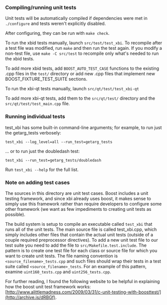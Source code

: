 ### Compiling/running unit tests

Unit tests will be automatically compiled if dependencies were met in `./configure`
and tests weren't explicitly disabled.

After configuring, they can be run with `make check`.

To run the xbid tests manually, launch `src/test/test_xbi`. To recompile
after a test file was modified, run `make` and then run the test again. If you
modify a non-test file, use `make -C src/test` to recompile only what's needed
to run the xbid tests.

To add more xbid tests, add `BOOST_AUTO_TEST_CASE` functions to the existing
.cpp files in the `test/` directory or add new .cpp files that
implement new BOOST_FIXTURE_TEST_SUITE sections.

To run the xbi-qt tests manually, launch `src/qt/test/test_xbi-qt`

To add more xbi-qt tests, add them to the `src/qt/test/` directory and
the `src/qt/test/test_main.cpp` file.

### Running individual tests

test_xbi has some built-in command-line arguments; for
example, to run just the getarg_tests verbosely:

    test_xbi --log_level=all --run_test=getarg_tests

... or to run just the doubledash test:

    test_xbi --run_test=getarg_tests/doubledash

Run `test_xbi --help` for the full list.

### Note on adding test cases

The sources in this directory are unit test cases.  Boost includes a
unit testing framework, and since xbi already uses boost, it makes
sense to simply use this framework rather than require developers to
configure some other framework (we want as few impediments to creating
unit tests as possible).

The build system is setup to compile an executable called `test_xbi`
that runs all of the unit tests.  The main source file is called
test_xbi.cpp, which simply includes other files that contain the
actual unit tests (outside of a couple required preprocessor
directives). To add a new unit test file to our test suite you need
to add the file to `src/Makefile.test.include`. The pattern is to
create one test file for each class or source file for which you want
to create unit tests.  The file naming convention is
`<source_filename>_tests.cpp` and such files should wrap their tests
in a test suite called `<source_filename>_tests`.  For an example of
this pattern, examine `uint160_tests.cpp` and `uint256_tests.cpp`.

For further reading, I found the following website to be helpful in
explaining how the boost unit test framework works:
[http://www.alittlemadness.com/2009/03/31/c-unit-testing-with-boosttest/](http://archive.is/dRBGf).
